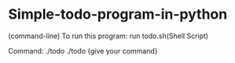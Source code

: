 # Simple-todo-program-in-python
(command-line) 
To run this program: run  todo.sh(Shell Script)

Command: 
      ./todo
      ./todo {give your command}
